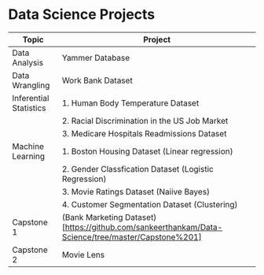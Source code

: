 # Data Science Projects 

|Topic|Project|
| --- | --- |
| Data Analysis | Yammer Database | 
| Data Wrangling | Work Bank Dataset |
| Inferential Statistics | 1. Human Body Temperature Dataset |
| | 2. Racial Discrimination in the US Job Market |
| | 3. Medicare Hospitals Readmissions Dataset |
| Machine Learning | 1. Boston Housing Dataset (Linear regression) |
| | 2. Gender Classfication Dataset (Logistic Regression) |
| | 3. Movie Ratings Dataset (Naiive Bayes) |
| | 4. Customer Segmentation Dataset (Clustering) |
| Capstone 1 | (Bank Marketing Dataset) [https://github.com/sankeerthankam/Data-Science/tree/master/Capstone%201] |
| Capstone 2 | Movie Lens |
